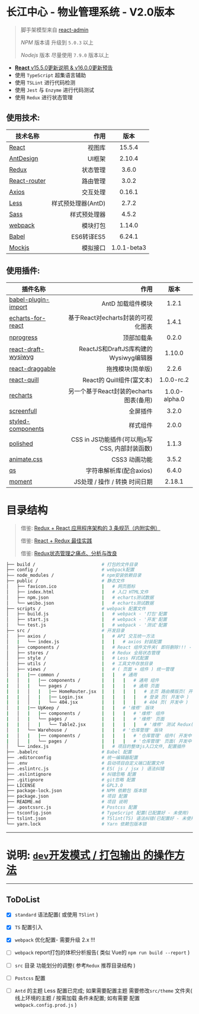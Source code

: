 # 长江中心 - 物业管理系统 - V2.0版本

> 脚手架模型来自 [react-admin](https://github.com/yezihaohao/react-admin)
>
> *NPM* 版本请 升级到 `5.0.3` 以上
> 
> *Nodejs* 版本 尽量使用 `7.9.0` 版本以上

* [**React** v15.5.0更新说明 & v16.0.0更新预告](https://zhuanlan.zhihu.com/p/26250968)
* 使用 `TypeScript` 超集语言辅助
* 使用 `TSLint` 进行代码检测
* 使用 `Jest` 与 `Enzyme` 进行代码测试
* 使用 `Redux` 进行状态管理

## 使用技术:
| 技术名称                                               | 作用                |  版本   |
| --------                                              | -----:              | :----:  |
| [React](https://facebook.github.io/react/)            | 视图库              | 15.5.4  |
| [AntDesign](https://ant.design/index-cn)              | UI框架              | 2.10.4  |
| [Redux](http://cn.redux.js.org/)                      | 状态管理             | 3.6.0  |
| [React-router](https://reacttraining.cn/)             | 路由管理            |  3.0.2  |
| [Axios](https://github.com/mzabriskie/axios)          | 交互处理            |  0.16.1  |
| [Less](http://www.bootcss.com/p/lesscss/)             | 样式预处理器(AntD)  |  2.7.2  |
| [Sass](https://www.sass.hk/)                          | 样式预处理器        |  4.5.2  |
| [webpack](https://doc.webpack-china.org/)             | 模块打包            | 1.14.0  |
| [Babel](http://babeljs.cn/)                           | ES6转译ES5          |  6.24.1  |
| [Mockjs](http://mockjs.com/)                          | 模拟接口            |  1.0.1-beta3  |

## 使用插件:
| 插件名称                                                                     | 作用                                           |   版本  |
| --------                                                                     | -----:                                        | :-----: |
| [babel-plugin-import](https://github.com/ant-design/babel-plugin-import)     | AntD 加载组件模块                              | 1.2.1  |
| [echarts-for-react](https://github.com/hustcc/echarts-for-react)             | 基于React对echarts封装的可视化图表              | 1.4.1  |
| [nprogress](https://github.com/rstacruz/nprogress)                           | 顶部加载条                                     | 0.2.0  |
| [react-draft-wysiwyg](https://github.com/jpuri/react-draft-wysiwyg)          | ReactJS和DraftJS库构建的Wysiwyg编辑器          | 1.10.0  |
| [react-draggable](https://github.com/mzabriskie/react-draggable)             | 拖拽模块(简单版)                               | 2.2.6  |
| [react-quill](https://github.com/zenoamaro/react-quill)                      | React的 Quill组件(富文本)                      | 1.0.0-rc.2  |
| [recharts](https://github.com/recharts/recharts)                             | 另一个基于React封装的echarts图表(备用)          | 1.0.0-alpha.0  |
| [screenfull](https://github.com/sindresorhus/screenfull.js)                  | 全屏插件                                       | 3.2.0  |
| [styled-components](https://github.com/styled-components/styled-components)  | 样式组件                                       | 2.0.0  |
| [polished](https://github.com/styled-components/polished)                    | CSS in JS功能插件(可以用js写CSS, 内部封装函数)   | 1.1.3  |
| [animate.css](https://daneden.github.io/animate.css/)                        | CSS3 动画功能                                  | 3.5.2  |
| [qs](https://github.com/ljharb/qs)                                           | 字符串解析库(配合axios)                         | 6.4.0  |
| [moment](https://momentjs.com/)                                              | JS处理 / 操作 / 转换 时间日期                   | 2.18.1  |

# 目录结构
> 借鉴: [Redux + React 应用程序架构的 3 条规范（内附实例）](https://zhuanlan.zhihu.com/p/21490605)
>
> 借鉴: [React + Redux 最佳实践](https://github.com/sorrycc/blog/issues/1)
>
> 借鉴: [Redux状态管理之痛点、分析与改良](https://segmentfault.com/a/1190000009540007)

```bash
├── build /                         # 打包的文件目录
├── config /                        # webpack配置
├—— node_modules /                  # npm安装依赖目录
├── public /                        # 静态文件
│   ├── favicon.ico                 |   # 网页图标
│   ├── index.html                  |   # 入口 HTML文件
│   ├── npm.json                    |   # echarts测试数据
│   └── weibo.json                  |   # echarts测试数据
├── scripts /                       # webpack 配置文件
│   ├── build.js                    |   # webpack - '打包'配置
│   ├── start.js                    |   # webpack - '开发'配置
│   └── test.js                     |   # webpack - '测试'配置
├── src /                           # 开发目录
│   ├── axios /                     |   # API 交互统一方法
│   |   └── index.js                |   |   # axios 封装配置
│   ├── components /                |   # React 组件文件夹( 即将删除!!! - 请及时处理 )
│   ├── stores /                    |   # Redux 全局状态管理
│   ├── style /                     |   # Less 样式配置
│   ├── utils /                     |   # 工具文件存放目录
│   ├── views /                     |   # ( 页面 + 组件 ) 统一管理 
│   |   |── common /                |   |   # 通用
|   │   |   |── components /        |   |   |   # 通用 组件
|   │   |   └── pages /             |   |   |   # 通用 页面
|   |   │   |   |── HomeRouter.jsx  |   |   |   |   # 主页 路由模版页( 开发中 )
|   |   │   |   |── Login.jsx       |   |   |   |   # 登录 页( 开发中 )
|   |   │   |   └── 404.jsx         |   |   |   |   # 404 页( 开发中 )
│   |   |── UpKeep /                |   |   # '维修' 版块
|   │   |   |── components /        |   |   |   # '维修' 组件
|   │   |   └── pages /             |   |   |   # '维修' 页面
|   |   │   |   └── Table2.jsx      |   |   |   |   # '维修' 测试 Redux( 测试中 )
│   |   └── Warehouse /             |   |   # '仓库管理' 版块
|   │   |   |── components /        |   |   |   # '仓库管理' 组件( 开发中 )
|   │   |   └── pages /             |   |   |   # '仓库管理' 页面( 开发中 )
│   └── index.js                    |   # 项目的整体js入口文件, 配置插件
├── .babelrc                        # Babel 配置
├── .editorconfig                   # 统一编辑器配置
├── .env                            # 启动项目自定义端口配置文件
├── .eslintrc.js                    # ES( js / jsx ) 语法纠错
├── .eslintignore                   # 纠错忽略 配置
├── .gitignore                      # git忽略 配置
├── LICENSE                         # GPL3.0
├── package-lock.json               # NPM 依赖包 版本锁
├── package.json                    # 项目 配置
├── README.md                       # 项目 说明
├── .postcssrc.js                   # Postcss 配置
├── tsconfig.json                   # TypeScript 配置(已配置好 - 未使用)
├── tslint.json                     # TSlint(TS) 语法纠错(已配置好 - 未使用)
└── yarn.lock                       # Yarn 依赖包版本锁
```

***

# 说明: [`dev`开发模式 / 打包输出 的操作方法](./docs/打包输出&开发模式.md)

***

## **ToDoList**
- [x]  `standard` 语法配置( 或使用 `TSlint` )
- [x]  `TS` 配置引入
- [x]  `webpack` 优化配置- 需要升级 2.x !!!
- [ ]  `webpack` report打包的体积分析报告( 类似 Vue的 `npm run build --report` )
- [ ]  `src` 目录 功能划分的调整( 参考`Redux` 推荐目录结构 )
- [ ]  `Postcss` 配置
- [ ]  `Antd` 的主题 Less 配置已完成; 如果需要配置主题 需要修改`src/theme` 文件夹( 线上环境的主题 / 按需加载 条件未配置; 如有需要 配置 `webpack.config.prod.js` )

